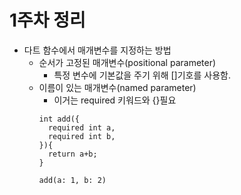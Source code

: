 # 1주차 정리

- 다트 함수에서 매개변수를 지정하는 방법
  - 순서가 고정된 매개변수(positional parameter)
    - 특정 변수에 기본값을 주기 위해 []기호를 사용함. 
  - 이름이 있는 매개변수(named parameter)
    - 이거는 required 키워드와 {}필요
    ```
    int add({
      required int a,
      required int b,
    }){
      return a+b;
    }
    
    add(a: 1, b: 2)
    ```
    
